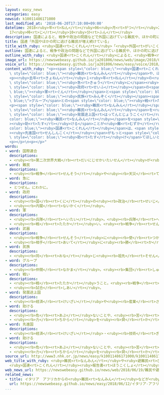 ```yaml
---
layout: easy_news
categories: easy
newsid: k10011486171000
last_modified_at: '2018-06-20T17:10:00+09:00'
datetime: 2018<ruby>年<rt>ねん</rt></ruby>06<ruby>月<rt>がつ</rt></ruby>20<ruby>日<rt>にち</rt></ruby>
  17<ruby>時<rt>じ</rt></ruby>10<ruby>分<rt>ふん</rt></ruby>
description: 国連によると、戦争や政治の問題などで外国に逃げている難民や、ほかの町に逃げている人は、去年１２月に６８５０万人いました。
title: 国連「外国やほかの町に逃げる難民が増え続けている」
title_with_ruby: <ruby>国連<rt>こくれん</rt></ruby>「<ruby>外国<rt>がいこく</rt></ruby>やほかの<ruby>町<rt>まち</rt></ruby>に<ruby>逃<rt>に</rt></ruby>げる<ruby>難民<rt>なんみん</rt></ruby>が<ruby>増<rt>ふ</rt></ruby>え<ruby>続<rt>つづ</rt></ruby>けている」
outline: 国連によると、戦争や政治の問題などで外国に逃げている難民や、ほかの町に逃げている人は、去年１２月に６８５０万人いました。
outline_with_ruby: <ruby>国連<rt>こくれん</rt></ruby>によると、<ruby>戦争<rt>せんそう</rt></ruby>や<ruby>政治<rt>せいじ</rt></ruby>の<ruby>問題<rt>もんだい</rt></ruby>などで<ruby>外国<rt>がいこく</rt></ruby>に<ruby>逃<rt>に</rt></ruby>げている<ruby>難民<rt>なんみん</rt></ruby>や、ほかの<ruby>町<rt>まち</rt></ruby>に<ruby>逃<rt>に</rt></ruby>げている<ruby>人<rt>ひと</rt></ruby>は、<ruby>去年<rt>きょねん</rt></ruby>１２<ruby>月<rt>がつ</rt></ruby>に６８５０<ruby>万<rt>まん</rt></ruby><ruby>人<rt>にん</rt></ruby>いました。
image_url: https://newswebeasy.github.io/ja201806/news/web/image/2018/06/19/K10011486171_1806192121_1806192125_01_02.jpg
voice_url: https://newswebeasy.github.io/ja201806/news/easy/voice/2018/06/20/k10011486171000.mp4
content_with_ruby: "<p><span style=\"color: blue;\"><ruby>国連<rt>こくれん</rt></ruby></span>によると、<ruby>戦争<rt>せんそう</rt></ruby>や<ruby>政治<rt>せいじ</rt></ruby>の<ruby>問題<rt>もんだい</rt></ruby>などで<ruby>外国<rt>がいこく</rt></ruby>に<ruby>逃<rt>に</rt></ruby>げている<span\
  \ style=\"color: blue;\"><ruby>難民<rt>なんみん</rt></ruby></span>や、ほかの<ruby>町<rt>まち</rt></ruby>に<ruby>逃<rt>に</rt></ruby>げている<ruby>人<rt>ひと</rt></ruby>は、<ruby>去年<rt>きょねん</rt></ruby>１２<ruby>月<rt>がつ</rt></ruby>に６８５０<ruby>万<rt>まん</rt></ruby><ruby>人<rt>にん</rt></ruby>いました。５<ruby>年<rt>ねん</rt></ruby><ruby>続<rt>つづ</rt></ruby>けて<ruby>増<rt>ふ</rt></ruby>えて、<ruby>今<rt>いま</rt></ruby>まででいちばん<ruby>多<rt>おお</rt></ruby>くなりました。</p>\n\
  <p><ruby>去年<rt>きょねん</rt></ruby>１<ruby>年<rt>ねん</rt></ruby>の<ruby>間<rt>あいだ</rt></ruby>に、<ruby>新<rt>あたら</rt></ruby>しく１６２０<ruby>万<rt>まん</rt></ruby><ruby>人<rt>にん</rt></ruby>が<ruby>外国<rt>がいこく</rt></ruby>やほかの<ruby>町<rt>まち</rt></ruby>に<ruby>逃<rt>に</rt></ruby>げました。<ruby>国<rt>くに</rt></ruby>の<ruby>中<rt>なか</rt></ruby>で<ruby>戦争<rt>せんそう</rt></ruby>が<ruby>続<rt>つづ</rt></ruby>いているコンゴ<ruby>民主共和国<rt>みんしゅきょうわこく</rt></ruby>や<ruby>南<rt>みなみ</rt></ruby>スーダンから<ruby>逃<rt>に</rt></ruby>げる<ruby>人<rt>ひと</rt></ruby>が<span\
  \ style=\"color: blue;\"><ruby>急<rt>きゅう</rt></ruby>に</span><ruby>増<rt>ふ</rt></ruby>えています。ミャンマーから<ruby>逃<rt>に</rt></ruby>げる<ruby>人<rt>ひと</rt></ruby>も<ruby>増<rt>ふ</rt></ruby>えました。ミャンマーでは、<span\
  \ style=\"color: blue;\"><ruby>政府<rt>せいふ</rt></ruby></span>の<span style=\"color:\
  \ blue;\"><ruby>軍<rt>ぐん</rt></ruby></span>と<span style=\"color: blue;\"><ruby>武器<rt>ぶき</rt></ruby></span>を<ruby>持<rt>も</rt></ruby>った<span\
  \ style=\"color: blue;\"><ruby>民族<rt>みんぞく</rt></ruby></span><span style=\"color:\
  \ blue;\">グループ</span>との<span style=\"color: blue;\"><ruby>戦<rt>たたか</rt></ruby>い</span>が<ruby>続<rt>つづ</rt></ruby>いています。</p>\n\
  <p><span style=\"color: blue;\"><ruby>難民<rt>なんみん</rt></ruby></span>たちはバングラデシュなど<ruby>隣<rt>となり</rt></ruby>の<ruby>国<rt>くに</rt></ruby>に<ruby>逃<rt>に</rt></ruby>げています。<span\
  \ style=\"color: blue;\"><ruby>難民<rt>なんみん</rt></ruby></span>を<ruby>入<rt>い</rt></ruby>れている<ruby>多<rt>おお</rt></ruby>くの<ruby>国<rt>くに</rt></ruby>は<span\
  \ style=\"color: blue;\"><ruby>発展途上国<rt>はってんとじょうこく</rt></ruby></span>のため、<span style=\"\
  color: blue;\"><ruby>難民<rt>なんみん</rt></ruby></span>を<span style=\"color: blue;\"\
  ><ruby>助<rt>たす</rt></ruby>ける</span>ことが<ruby>難<rt>むずか</rt></ruby>しくなっています。<span style=\"\
  color: blue;\"><ruby>国連<rt>こくれん</rt></ruby></span>は、<span style=\"color: blue;\"\
  ><ruby>先進国<rt>せんしんこく</rt></ruby></span>がもっと<span style=\"color: blue;\"><ruby>難民<rt>なんみん</rt></ruby></span>を<span\
  \ style=\"color: blue;\"><ruby>助<rt>たす</rt></ruby>け</span>てほしいと<ruby>言<rt>い</rt></ruby>っています。</p>\n\
  <p></p>\n<p></p>"
words:
- word: 国際連合
  descriptions:
  - <ruby><rb>第二次世界大戦</rb><rt>だいにじせかいたいせん</rt></ruby>が<ruby><rb>終</rb><rt>お</rt></ruby>わった１９４５<ruby><rb>年</rb><rt>ねん</rt></ruby>、<ruby><rb>世界</rb><rt>せかい</rt></ruby>の<ruby><rb>平和</rb><rt>へいわ</rt></ruby>と<ruby><rb>安全</rb><rt>あんぜん</rt></ruby>を<ruby><rb>守</rb><rt>まも</rt></ruby>るために<ruby><rb>作</rb><rt>つく</rt></ruby>られた<ruby><rb>仕組</rb><rt>しく</rt></ruby>み。<ruby><rb>本部</rb><rt>ほんぶ</rt></ruby>はアメリカのニューヨークにある。<ruby><rb>国連</rb><rt>こくれん</rt></ruby>。<ruby><rb>UN</rb><rt>ユーエヌ</rt></ruby>。
- word: 難民
  descriptions:
  - <ruby><rb>戦争</rb><rt>せんそう</rt></ruby>や<ruby><rb>天災</rb><rt>てんさい</rt></ruby>のために、<ruby><rb>家</rb><rt>いえ</rt></ruby>を<ruby><rb>失</rb><rt>うしな</rt></ruby>い、よその<ruby><rb>土地</rb><rt>とち</rt></ruby>へにげてきた<ruby><rb>人々</rb><rt>ひとびと</rt></ruby>。
- word: 急に
  descriptions:
  - とつぜん。にわかに。
- word: 政府
  descriptions:
  - <ruby><rb>国</rb><rt>くに</rt></ruby>の<ruby><rb>政治</rb><rt>せいじ</rt></ruby>を<ruby><rb>行</rb><rt>おこな</rt></ruby>うところ。
  - <ruby><rb>内閣</rb><rt>ないかく</rt></ruby>。
- word: 軍
  descriptions:
  - <ruby><rb>兵隊</rb><rt>へいたい</rt></ruby>。<ruby><rb>兵隊</rb><rt>へいたい</rt></ruby>の<ruby><rb>集</rb><rt>あつ</rt></ruby>まり。
  - <ruby><rb>戦</rb><rt>たたか</rt></ruby>い。<ruby><rb>戦争</rb><rt>せんそう</rt></ruby>。
- word: 武器
  descriptions:
  - <ruby><rb>戦争</rb><rt>せんそう</rt></ruby>に<ruby><rb>使</rb><rt>つか</rt></ruby>う<ruby><rb>道具</rb><rt>どうぐ</rt></ruby>。<ruby><rb>兵器</rb><rt>へいき</rt></ruby>。
  - <ruby><rb>相手</rb><rt>あいて</rt></ruby>に<ruby><rb>勝</rb><rt>か</rt></ruby>つための<ruby><rb>道具</rb><rt>どうぐ</rt></ruby>や、<ruby><rb>手</rb><rt>て</rt></ruby>だて。
- word: 民族
  descriptions:
  - <ruby><rb>同</rb><rt>おな</rt></ruby>じ<ruby><rb>祖先</rb><rt>そせん</rt></ruby>から<ruby><rb>起</rb><rt>お</rt></ruby>こり、<ruby><rb>同</rb><rt>おな</rt></ruby>じことばや<ruby><rb>文化</rb><rt>ぶんか</rt></ruby>を<ruby><rb>持</rb><rt>も</rt></ruby>つ<ruby><rb>人々</rb><rt>ひとびと</rt></ruby>の<ruby><rb>集</rb><rt>あつ</rt></ruby>まり。
- word: グループ
  descriptions:
  - <ruby><rb>仲間</rb><rt>なかま</rt></ruby>。<ruby><rb>集団</rb><rt>しゅうだん</rt></ruby>。
- word: 戦い
  descriptions:
  - <ruby><rb>戦</rb><rt>たたか</rt></ruby>うこと。<ruby><rb>戦争</rb><rt>せんそう</rt></ruby>。<ruby><rb>争</rb><rt>あらそ</rt></ruby>い。
  - <ruby><rb>試合</rb><rt>しあい</rt></ruby>。
- word: 発展途上国
  descriptions:
  - <ruby><rb>経済</rb><rt>けいざい</rt></ruby>や<ruby><rb>産業</rb><rt>さんぎょう</rt></ruby>などが、<ruby><rb>発展</rb><rt>はってん</rt></ruby>の<ruby><rb>途中</rb><rt>とちゅう</rt></ruby>にある<ruby><rb>国</rb><rt>くに</rt></ruby>。
- word: 助ける
  descriptions:
  - <ruby><rb>危</rb><rt>あぶ</rt></ruby>ないことや、<ruby><rb>苦</rb><rt>くる</rt></ruby>しいことから、<ruby><rb>救</rb><rt>すく</rt></ruby>う。
  - <ruby><rb>力</rb><rt>ちから</rt></ruby>を<ruby><rb>貸</rb><rt>か</rt></ruby>す。<ruby><rb>手伝</rb><rt>てつだ</rt></ruby>う。
- word: 先進国
  descriptions:
  - <ruby><rb>経済</rb><rt>けいざい</rt></ruby>・<ruby><rb>技術</rb><rt>ぎじゅつ</rt></ruby>などが<ruby><rb>先</rb><rt>さき</rt></ruby>に<ruby><rb>進</rb><rt>すす</rt></ruby>んでいる<ruby><rb>国</rb><rt>くに</rt></ruby>。
- word: 助ける
  descriptions:
  - <ruby><rb>危</rb><rt>あぶ</rt></ruby>ないことや、<ruby><rb>苦</rb><rt>くる</rt></ruby>しいことから、<ruby><rb>救</rb><rt>すく</rt></ruby>う。
  - <ruby><rb>力</rb><rt>ちから</rt></ruby>を<ruby><rb>貸</rb><rt>か</rt></ruby>す。<ruby><rb>手伝</rb><rt>てつだ</rt></ruby>う。
source_url: http://www3.nhk.or.jp/news/easy/k10011486171000/k10011486171000.html
web_title_with_ruby: <ruby>難民<rt>なんみん</rt></ruby>や<ruby>避難民<rt>ひなんみん</rt></ruby> <ruby>過去<rt>かこ</rt></ruby><ruby>最多<rt>さいた</rt></ruby>の6850<ruby>万人<rt>まんにん</rt></ruby>
  <ruby>国連<rt>こくれん</rt></ruby><ruby>報告書<rt>ほうこくしょ</rt></ruby>
web_news_url: https://newswebeasy.github.io/news/web/2018/06/19/難民や避難民-過去最多の6850万人-国連報告書
related_news:
- title: イタリア　アフリカからの<ruby>難民<rt>なんみん</rt></ruby>などが<ruby>乗<rt>の</rt></ruby>る<ruby>船<rt>ふね</rt></ruby>を<ruby>港<rt>みなと</rt></ruby>に<ruby>入<rt>い</rt></ruby>れない
  url: https://newswebeasy.github.io/news/easy/2018/06/12/イタリア-アフリカからの難民などが乗る船を港に入れない
...
```

